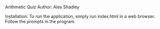 Arithmetic Quiz
Author: Alex Shadley

Installation:
To run the application, simply run index.html in a web browser.  Follow the prompts in the program.

